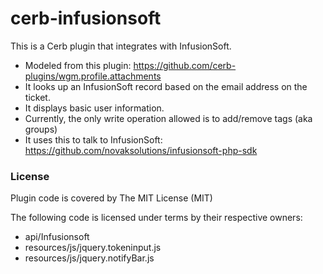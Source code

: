 # cerb-infusionsoft

This is a Cerb plugin that integrates with InfusionSoft.

* Modeled from this plugin: https://github.com/cerb-plugins/wgm.profile.attachments
* It looks up an InfusionSoft record based on the email address on the ticket.
* It displays basic user information.
* Currently, the only write operation allowed is to add/remove tags (aka groups)
* It uses this to talk to InfusionSoft: https://github.com/novaksolutions/infusionsoft-php-sdk

### License

Plugin code is covered by The MIT License (MIT)

The following code is licensed under terms by their respective owners:

* api/Infusionsoft
* resources/js/jquery.tokeninput.js
* resources/js/jquery.notifyBar.js
